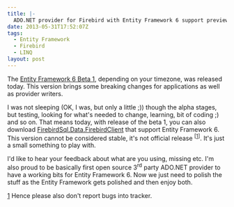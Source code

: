 ```yaml
---
title: |-
  ADO.NET provider for Firebird with Entity Framework 6 support preview
date: 2013-05-31T17:52:07Z
tags:
  - Entity Framework
  - Firebird
  - LINQ
layout: post
---
```

The [Entity Framework 6 Beta 1][1], depending on your timezone, was released today. This version brings some breaking changes for applications as well as provider writers.

<!-- excerpt -->

I was not sleeping (OK, I was, but only a little ;)) though the alpha stages, but testing, looking for what's needed to change, learning, bit of coding ;) and so on. That means today, with release of the beta 1, you can also download [FirebirdSql.Data.FirebirdClient][2] that support Entity Framework 6. This version cannot be considered stable, it's not official release <sup>[<a href=#ref1>1</a>]</sup>. It's just a small something to play with.

I'd like to hear your feedback about what are you using, missing etc. I'm also proud to be basically first open source 3<sup>rd</sup> party ADO.NET provider to have a working bits for Entity Framework 6. Now we just need to polish the stuff as the Entity Framework gets polished and then enjoy both.

<a name="ref1">[1]</a> Hence please also don't report bugs into tracker.

[1]: http://blogs.msdn.com/b/adonet/archive/2013/05/30/ef6-beta-1-available.aspx
[2]: http://ge.tt/api/1/files/8Itle9i/0/blob?download